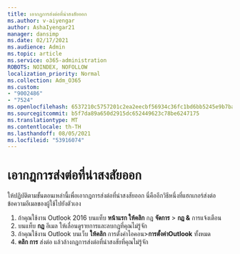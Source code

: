 ```yaml
---
title: เอากฎการส่งต่อที่น่าสงสัยออก
ms.author: v-aiyengar
author: AshaIyengar21
manager: dansimp
ms.date: 02/17/2021
ms.audience: Admin
ms.topic: article
ms.service: o365-administration
ROBOTS: NOINDEX, NOFOLLOW
localization_priority: Normal
ms.collection: Adm_O365
ms.custom:
- "9002486"
- "7524"
ms.openlocfilehash: 6537210c5757201c2ea2eecbf56934c36fc1bd6bb5245e9b7ba3c445f88d7dbe
ms.sourcegitcommit: b5f7da89a650d2915dc652449623c78be6247175
ms.translationtype: MT
ms.contentlocale: th-TH
ms.lasthandoff: 08/05/2021
ms.locfileid: "53916074"
---
```

# <a name="remove-suspicious-forwarding-rules"></a>เอากฎการส่งต่อที่น่าสงสัยออก

ให้ปฏิบัติตามขั้นตอนเหล่านี้เพื่อเอากฎการส่งต่อที่น่าสงสัยออก นี่คืออีกวิธีหนึ่งที่แฮกเกอร์ส่งต่อข้อความอีเมลของผู้ใช้ไปยังตัวเอง

1. ถ้าคุณใช้งาน Outlook 2016 บนแท็บ **หน้าแรก ให้คลิก** กฎ **จัดการ**  >  **กฎ &** การแจ้งเตือน 
1. บนแท็บ **กฎ** อีเมล ให้เลื่อนดูรายการและลบกฎที่คุณไม่รู้จัก
1. ถ้าคุณใช้งาน Outlook บนเว็บ **ให้คลิก** การตั้งค่าไอคอน>**การตั้งค่าOutlook** ทั้งหมด
1. **คลิก การ** ส่งต่อ แล้วล้างกฎการส่งต่อที่น่าสงสัยที่คุณไม่รู้จัก
